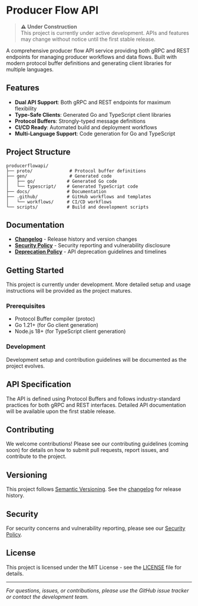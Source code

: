 # Producer Flow API

> **⚠️ Under Construction**  
> This project is currently under active development. APIs and features may change without notice until the first stable release.

A comprehensive producer flow API service providing both gRPC and REST endpoints for managing producer workflows and data flows. Built with modern protocol buffer definitions and generating client libraries for multiple languages.

## Features

- **Dual API Support**: Both gRPC and REST endpoints for maximum flexibility
- **Type-Safe Clients**: Generated Go and TypeScript client libraries
- **Protocol Buffers**: Strongly-typed message definitions
- **CI/CD Ready**: Automated build and deployment workflows
- **Multi-Language Support**: Code generation for Go and TypeScript

## Project Structure

```
producerflowapi/
├── proto/              # Protocol buffer definitions
├── gen/                # Generated code
│   ├── go/            # Generated Go code
│   └── typescript/    # Generated TypeScript code
├── docs/              # Documentation
├── .github/           # GitHub workflows and templates
│   └── workflows/     # CI/CD workflows
└── scripts/           # Build and development scripts
```

## Documentation

- **[Changelog](CHANGELOG.md)** - Release history and version changes
- **[Security Policy](SECURITY.md)** - Security reporting and vulnerability disclosure
- **[Deprecation Policy](DEPRECATION.md)** - API deprecation guidelines and timelines

## Getting Started

This project is currently under development. More detailed setup and usage instructions will be provided as the project matures.

### Prerequisites

- Protocol Buffer compiler (protoc)
- Go 1.21+ (for Go client generation)
- Node.js 18+ (for TypeScript client generation)

### Development

Development setup and contribution guidelines will be documented as the project evolves.

## API Specification

The API is defined using Protocol Buffers and follows industry-standard practices for both gRPC and REST interfaces. Detailed API documentation will be available upon the first stable release.

## Contributing

We welcome contributions! Please see our contributing guidelines (coming soon) for details on how to submit pull requests, report issues, and contribute to the project.

## Versioning

This project follows [Semantic Versioning](https://semver.org/). See the [changelog](CHANGELOG.md) for release history.

## Security

For security concerns and vulnerability reporting, please see our [Security Policy](SECURITY.md).

## License

This project is licensed under the MIT License - see the [LICENSE](LICENSE) file for details.

---

*For questions, issues, or contributions, please use the GitHub issue tracker or contact the development team.*